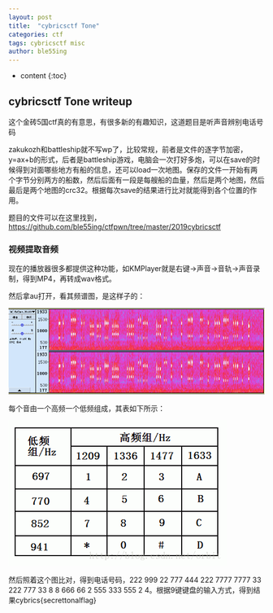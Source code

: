 ```yaml
---
layout: post
title:  "cybricsctf Tone"
categories: ctf
tags: cybricsctf misc
author: ble55ing
---
```


* content
{:toc}

## cybricsctf Tone writeup

这个金砖5国ctf真的有意思，有很多新的有趣知识，这道题目是听声音辨别电话号码

zakukozh和battleship就不写wp了，比较常规，前者是文件的逐字节加密，y=ax+b的形式，后者是battleship游戏，电脑会一次打好多炮，可以在save的时候得到对面哪些地方有船的信息，还可以load一次地图。保存的文件一开始有两个字节分别两方的船数，然后后面有一段是每艘船的血量，然后是两个地图，然后最后是两个地图的crc32。根据每次save的结果进行比对就能得到各个位置的作用。

题目的文件可以在这里找到，https://github.com/ble55ing/ctfpwn/tree/master/2019cybricsctf

### 视频提取音频

现在的播放器很多都提供这种功能，如KMPlayer就是右键->声音->音轨->声音录制，得到MP4，再转成wav格式。

然后拿au打开，看其频谱图，是这样子的：

![](https://raw.githubusercontent.com/ble55ing/PicGo/master/%E5%BE%AE%E4%BF%A1%E6%88%AA%E5%9B%BE_20190721230931.png)

每个音由一个高频一个低频组成，其表如下所示：

![](https://raw.githubusercontent.com/ble55ing/PicGo/master/20131209002603671.gif)

然后照着这个图比对，得到电话号码，222 999 22 777 444 222 7777 7777 33 222 777 33 8 8 666 66 2 555 333 555 2 4。根据9键键盘的输入方式，得到结果cybrics{secrettonalflag}



